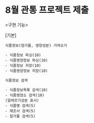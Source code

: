 # 8월 관통 프로젝트 제출

<구현 기능>

[기본]

    식품정보(첨가물, 영양성분) 가져오기
    
    - 식품정보 파싱(10)
    - 식품영양정보 파싱(10)
    - 식품정보 저장(10)
    - 식품영양정보 저장(10)
    
    식품정보 검색
    
    - 식품정보목록 검색(10)
    - 식품영양소 검색(10)
    (알레르기성분 표시)
    - 식품명 검색(5)
    - 제조사 검색(5)
    - 첨가물 검색(5)